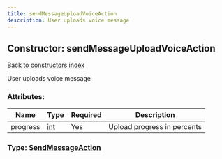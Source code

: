 ```yaml
---
title: sendMessageUploadVoiceAction
description: User uploads voice message
---
```

## Constructor: sendMessageUploadVoiceAction  
[Back to constructors index](index.md)



User uploads voice message

### Attributes:

| Name     |    Type       | Required | Description |
|----------|---------------|----------|-------------|
|progress|[int](../types/int.md) | Yes|Upload progress in percents|



### Type: [SendMessageAction](../types/SendMessageAction.md)



